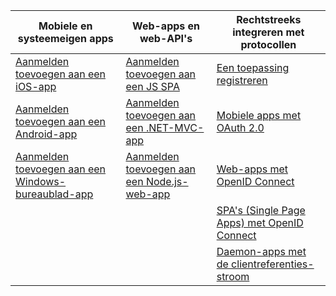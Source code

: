 | Mobiele en systeemeigen apps | Web-apps en web-API's | Rechtstreeks integreren met protocollen |
| --- | --- | --- |
| [Aanmelden toevoegen aan een iOS-app](../articles/active-directory/develop/GuidedSetups/active-directory-ios.md) | [Aanmelden toevoegen aan een JS SPA](../articles/active-directory/develop/GuidedSetups/active-directory-javascriptspa.md) |[Een toepassing registreren](../articles/active-directory/develop/active-directory-v2-app-registration.md) | 
[Aanmelden toevoegen aan een Android-app](../articles/active-directory/develop/guidedsetups/active-directory-mobileanddesktopapp-android-intro.md) | [Aanmelden toevoegen aan een .NET-MVC-app](../articles/active-directory/develop/guidedsetups/active-directory-serversidewebapp-aspnetwebappowin-intro.md) |[Mobiele apps met OAuth 2.0](../articles/active-directory/develop/active-directory-v2-protocols-oauth-code.md) |
| [Aanmelden toevoegen aan een Windows-bureaublad-app](../articles/active-directory/develop/guidedsetups/active-directory-mobileanddesktopapp-windowsdesktop-intro.md) |[Aanmelden toevoegen aan een Node.js-web-app](../articles/active-directory/develop/active-directory-v2-devquickstarts-node-web.md) |[Web-apps met OpenID Connect](../articles/active-directory/develop/active-directory-v2-protocols-oidc.md) |
|  |  |[SPA's (Single Page Apps) met OpenID Connect](../articles/active-directory/develop/active-directory-v2-protocols-implicit.md) |
|  |  | [Daemon-apps met de clientreferenties-stroom](../articles/active-directory/develop/active-directory-v2-protocols-oauth-client-creds.md) |
